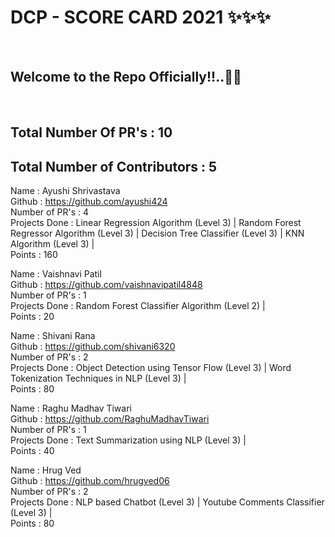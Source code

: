 <h1> DCP - SCORE CARD 2021 ✨✨✨ </h1> <br>
<h2> Welcome to the Repo Officially!!..🙌👏 </h2> <br>

## Total Number Of PR's : 10
## Total Number of Contributors : 5

  
Name : Ayushi Shrivastava <br>
Github : https://github.com/ayushi424 <br>
Number of PR's : 4 <br>
Projects Done : Linear Regression Algorithm (Level 3) | Random Forest Regressor Algorithm (Level 3) | Decision Tree Classifier (Level 3) | KNN Algorithm (Level 3) | <br>
Points : 160 <br>

Name : Vaishnavi Patil <br>
Github : https://github.com/vaishnavipatil4848 <br>
Number of PR's : 1 <br>
Projects Done : Random Forest Classifier Algorithm (Level 2) | <br>
Points : 20 <br>

Name : Shivani Rana <br>
Github : https://github.com/shivani6320 <br>
Number of PR's : 2 <br>
Projects Done : Object Detection using Tensor Flow (Level 3) | Word Tokenization Techniques in NLP (Level 3) | <br>
Points : 80 <br>

Name : Raghu Madhav Tiwari <br>
Github : https://github.com/RaghuMadhavTiwari <br>
Number of PR's : 1 <br>
Projects Done : Text Summarization using NLP (Level 3) | <br>
Points : 40 <br>

Name : Hrug Ved <br>
Github : https://github.com/hrugved06 <br>
Number of PR's : 2 <br>
Projects Done : NLP based Chatbot (Level 3) | Youtube Comments Classifier (Level 3) | <br>
Points : 80 <br>

